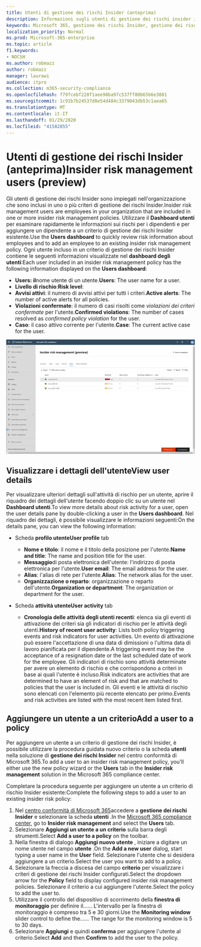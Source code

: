 ```yaml
---
title: Utenti di gestione dei rischi Insider (anteprima)
description: Informazioni sugli utenti di gestione dei rischi insider in Microsoft 365
keywords: Microsoft 365, gestione dei rischi Insider, gestione dei rischi, conformità
localization_priority: Normal
ms.prod: Microsoft-365-enterprise
ms.topic: article
f1.keywords:
- NOCSH
ms.author: robmazz
author: robmazz
manager: laurawi
audience: itpro
ms.collection: m365-security-compliance
ms.openlocfilehash: f79fcebf220f1aee98ba97c537ff80b65b6e3881
ms.sourcegitcommit: 1c91b7b24537d0e54d484c3379043db53c1aea65
ms.translationtype: MT
ms.contentlocale: it-IT
ms.lasthandoff: 01/29/2020
ms.locfileid: "41582855"
---
```

# <a name="insider-risk-management-users-preview"></a><span data-ttu-id="b96dd-104">Utenti di gestione dei rischi Insider (anteprima)</span><span class="sxs-lookup"><span data-stu-id="b96dd-104">Insider risk management users (preview)</span></span>

<span data-ttu-id="b96dd-105">Gli utenti di gestione dei rischi Insider sono impiegati nell'organizzazione che sono inclusi in uno o più criteri di gestione dei rischi Insider.</span><span class="sxs-lookup"><span data-stu-id="b96dd-105">Insider risk management users are employees in your organization that are included in one or more insider risk management policies.</span></span> <span data-ttu-id="b96dd-106">Utilizzare il **Dashboard utenti** per esaminare rapidamente le informazioni sui rischi per i dipendenti e per aggiungere un dipendente a un criterio di gestione dei rischi Insider esistente.</span><span class="sxs-lookup"><span data-stu-id="b96dd-106">Use the **Users dashboard** to quickly review risk information about employees and to add an employee to an existing insider risk management policy.</span></span> <span data-ttu-id="b96dd-107">Ogni utente incluso in un criterio di gestione dei rischi Insider contiene le seguenti informazioni visualizzate nel **dashboard degli utenti**:</span><span class="sxs-lookup"><span data-stu-id="b96dd-107">Each user included in an insider risk management policy has the following information displayed on the **Users dashboard**:</span></span>

- <span data-ttu-id="b96dd-108">**Users: il**nome utente di un utente.</span><span class="sxs-lookup"><span data-stu-id="b96dd-108">**Users**: The user name for a user.</span></span>
- <span data-ttu-id="b96dd-109">**Livello di rischio**:</span><span class="sxs-lookup"><span data-stu-id="b96dd-109">**Risk level**:</span></span> 
- <span data-ttu-id="b96dd-110">**Avvisi attivi**: il numero di avvisi attivi per tutti i criteri.</span><span class="sxs-lookup"><span data-stu-id="b96dd-110">**Active alerts**: The number of active alerts for all policies.</span></span>
- <span data-ttu-id="b96dd-111">**Violazioni confermate**: il numero di casi risolti come *violazioni dei criteri confermate* per l'utente.</span><span class="sxs-lookup"><span data-stu-id="b96dd-111">**Confirmed violations**: The number of cases resolved as *confirmed policy violation* for the user.</span></span>
- <span data-ttu-id="b96dd-112">**Caso**: il caso attivo corrente per l'utente.</span><span class="sxs-lookup"><span data-stu-id="b96dd-112">**Case**: The current active case for the user.</span></span>

![Dashboard degli utenti di gestione dei rischi Insider](media/insider-risk-users-dashboard.png)

## <a name="view-user-details"></a><span data-ttu-id="b96dd-114">Visualizzare i dettagli dell'utente</span><span class="sxs-lookup"><span data-stu-id="b96dd-114">View user details</span></span>

<span data-ttu-id="b96dd-115">Per visualizzare ulteriori dettagli sull'attività di rischio per un utente, aprire il riquadro dei dettagli dell'utente facendo doppio clic su un utente nel **Dashboard utenti**.</span><span class="sxs-lookup"><span data-stu-id="b96dd-115">To view more details about risk activity for a user, open the user details pane by double-clicking a user in the **Users dashboard**.</span></span> <span data-ttu-id="b96dd-116">Nel riquadro dei dettagli, è possibile visualizzare le informazioni seguenti:</span><span class="sxs-lookup"><span data-stu-id="b96dd-116">On the details pane, you can view the following information:</span></span>

- <span data-ttu-id="b96dd-117">Scheda **profilo utente**</span><span class="sxs-lookup"><span data-stu-id="b96dd-117">**User profile** tab</span></span>
    - <span data-ttu-id="b96dd-118">**Nome e titolo**: il nome e il titolo della posizione per l'utente.</span><span class="sxs-lookup"><span data-stu-id="b96dd-118">**Name and title**: The name and position title for the user.</span></span>
    - <span data-ttu-id="b96dd-119">**Messaggio**di posta elettronica dell'utente: l'indirizzo di posta elettronica per l'utente.</span><span class="sxs-lookup"><span data-stu-id="b96dd-119">**User email**: The email address for the user.</span></span>
    - <span data-ttu-id="b96dd-120">**Alias**: l'alias di rete per l'utente.</span><span class="sxs-lookup"><span data-stu-id="b96dd-120">**Alias**: The network alias for the user.</span></span>
    - <span data-ttu-id="b96dd-121">**Organizzazione o reparto**: organizzazione o reparto dell'utente.</span><span class="sxs-lookup"><span data-stu-id="b96dd-121">**Organization or department**: The organization or department for the user.</span></span>

- <span data-ttu-id="b96dd-122">Scheda **attività utente**</span><span class="sxs-lookup"><span data-stu-id="b96dd-122">**User activity** tab</span></span>
    - <span data-ttu-id="b96dd-123">**Cronologia delle attività degli utenti recenti**: elenca sia gli eventi di attivazione dei criteri sia gli indicatori di rischio per le attività degli utenti.</span><span class="sxs-lookup"><span data-stu-id="b96dd-123">**History of recent user activity**: Lists both policy triggering events and risk indicators for user activities.</span></span> <span data-ttu-id="b96dd-124">Un evento di attivazione può essere l'accettazione di una data di dimissioni o l'ultima data di lavoro pianificata per il dipendente.</span><span class="sxs-lookup"><span data-stu-id="b96dd-124">A triggering event may be the acceptance of a resignation date or the last scheduled date of work for the employee.</span></span> <span data-ttu-id="b96dd-125">Gli indicatori di rischio sono attività determinate per avere un elemento di rischio e che corrispondono a criteri in base ai quali l'utente è incluso.</span><span class="sxs-lookup"><span data-stu-id="b96dd-125">Risk indicators are activities that are determined to have an element of risk and that are matched to policies that the user is included in.</span></span> <span data-ttu-id="b96dd-126">Gli eventi e le attività di rischio sono elencati con l'elemento più recente elencato per primo.</span><span class="sxs-lookup"><span data-stu-id="b96dd-126">Events and risk activities are listed with the most recent item listed first.</span></span>

## <a name="add-a-user-to-a-policy"></a><span data-ttu-id="b96dd-127">Aggiungere un utente a un criterio</span><span class="sxs-lookup"><span data-stu-id="b96dd-127">Add a user to a policy</span></span>

<span data-ttu-id="b96dd-128">Per aggiungere un utente a un criterio di gestione dei rischi Insider, è possibile utilizzare la procedura guidata nuovo criterio o la scheda **utenti** nella soluzione di **gestione dei rischi Insider** nel centro conformità di Microsoft 365.</span><span class="sxs-lookup"><span data-stu-id="b96dd-128">To add a user to an insider risk management policy, you'll either use the new policy wizard or the **Users** tab in the **Insider risk management** solution in the Microsoft 365 compliance center.</span></span>

<span data-ttu-id="b96dd-129">Completare la procedura seguente per aggiungere un utente a un criterio di rischio Insider esistente:</span><span class="sxs-lookup"><span data-stu-id="b96dd-129">Complete the following steps to add a user to an existing insider risk policy:</span></span>

1. <span data-ttu-id="b96dd-130">Nel [centro conformità di Microsoft 365](https://compliance.microsoft.com)accedere a **gestione dei rischi Insider** e selezionare la scheda **utenti** .</span><span class="sxs-lookup"><span data-stu-id="b96dd-130">In the [Microsoft 365 compliance center](https://compliance.microsoft.com), go to **Insider risk management** and select the **Users** tab.</span></span>
2. <span data-ttu-id="b96dd-131">Selezionare **Aggiungi un utente a un criterio** sulla barra degli strumenti.</span><span class="sxs-lookup"><span data-stu-id="b96dd-131">Select **Add a user to a policy** on the toolbar.</span></span>
3. <span data-ttu-id="b96dd-132">Nella finestra di dialogo **Aggiungi nuovo utente** , iniziare a digitare un nome utente nel campo **utente** .</span><span class="sxs-lookup"><span data-stu-id="b96dd-132">On the **Add a new user** dialog, start typing a user name in the **User** field.</span></span> <span data-ttu-id="b96dd-133">Selezionare l'utente che si desidera aggiungere a un criterio.</span><span class="sxs-lookup"><span data-stu-id="b96dd-133">Select the user you want to add to a policy.</span></span>
4. <span data-ttu-id="b96dd-134">Selezionare la freccia a discesa del campo **criterio** per visualizzare i criteri di gestione dei rischi Insider configurati.</span><span class="sxs-lookup"><span data-stu-id="b96dd-134">Select the dropdown arrow for the **Policy** field to display configured insider risk management policies.</span></span> <span data-ttu-id="b96dd-135">Selezionare il criterio a cui aggiungere l'utente.</span><span class="sxs-lookup"><span data-stu-id="b96dd-135">Select the policy to add the user to.</span></span>
5. <span data-ttu-id="b96dd-136">Utilizzare il controllo del dispositivo di scorrimento della **finestra di monitoraggio** per definire il...... L'intervallo per la finestra di monitoraggio è compreso tra 5 e 30 giorni.</span><span class="sxs-lookup"><span data-stu-id="b96dd-136">Use the **Monitoring window** slider control to define the...... The range for the monitoring window is 5 to 30 days.</span></span>
6. <span data-ttu-id="b96dd-137">Selezionare **Aggiungi** e quindi **conferma** per aggiungere l'utente al criterio.</span><span class="sxs-lookup"><span data-stu-id="b96dd-137">Select **Add** and then **Confirm** to add the user to the policy.</span></span>
